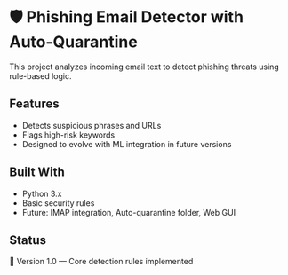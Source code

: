 # 🛡️ Phishing Email Detector with Auto-Quarantine

This project analyzes incoming email text to detect phishing threats using rule-based logic.

## Features
- Detects suspicious phrases and URLs
- Flags high-risk keywords
- Designed to evolve with ML integration in future versions

## Built With
- Python 3.x
- Basic security rules
- Future: IMAP integration, Auto-quarantine folder, Web GUI

## Status
🚧 Version 1.0 — Core detection rules implemented

